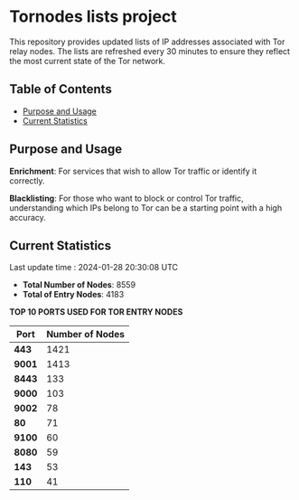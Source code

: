 # Tornodes lists project

This repository provides updated lists of IP addresses associated with Tor relay nodes. The lists are refreshed every 30 minutes to ensure they reflect the most current state of the Tor network.

## Table of Contents

- [Purpose and Usage](#purpose-and-usage)
- [Current Statistics](#current-statistics)


## Purpose and Usage

**Enrichment**: For services that wish to allow Tor traffic or identify it correctly.

**Blacklisting**: For those who want to block or control Tor traffic, understanding which IPs belong to Tor can be a starting point with a high accuracy.

## Current Statistics

Last update time : 2024-01-28 20:30:08 UTC

- **Total Number of Nodes**: 8559
- **Total of Entry Nodes**: 4183

**TOP 10 PORTS USED FOR TOR ENTRY NODES**

| **Port** | **Number of Nodes** |
|------|-----------------|
| **443**   | 1421  |
| **9001**   | 1413  |
| **8443**   | 133  |
| **9000**   | 103  |
| **9002**   | 78  |
| **80**   | 71  |
| **9100**   | 60  |
| **8080**   | 59  |
| **143**   | 53  |
| **110**   | 41  |

